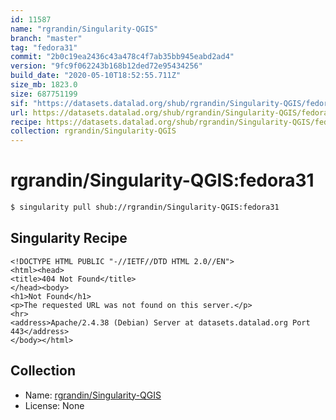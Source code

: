```yaml
---
id: 11587
name: "rgrandin/Singularity-QGIS"
branch: "master"
tag: "fedora31"
commit: "2b0c19ea2436c43a478c4f7ab35bb945eabd2ad4"
version: "9fc9f062243b168b12ded72e95434256"
build_date: "2020-05-10T18:52:55.711Z"
size_mb: 1823.0
size: 687751199
sif: "https://datasets.datalad.org/shub/rgrandin/Singularity-QGIS/fedora31/2020-05-10-2b0c19ea-9fc9f062/9fc9f062243b168b12ded72e95434256.sif"
url: https://datasets.datalad.org/shub/rgrandin/Singularity-QGIS/fedora31/2020-05-10-2b0c19ea-9fc9f062/
recipe: https://datasets.datalad.org/shub/rgrandin/Singularity-QGIS/fedora31/2020-05-10-2b0c19ea-9fc9f062/Singularity
collection: rgrandin/Singularity-QGIS
---
```


# rgrandin/Singularity-QGIS:fedora31

```bash
$ singularity pull shub://rgrandin/Singularity-QGIS:fedora31
```

## Singularity Recipe

```singularity
<!DOCTYPE HTML PUBLIC "-//IETF//DTD HTML 2.0//EN">
<html><head>
<title>404 Not Found</title>
</head><body>
<h1>Not Found</h1>
<p>The requested URL was not found on this server.</p>
<hr>
<address>Apache/2.4.38 (Debian) Server at datasets.datalad.org Port 443</address>
</body></html>
```

## Collection

 - Name: [rgrandin/Singularity-QGIS](https://github.com/rgrandin/Singularity-QGIS)
 - License: None

